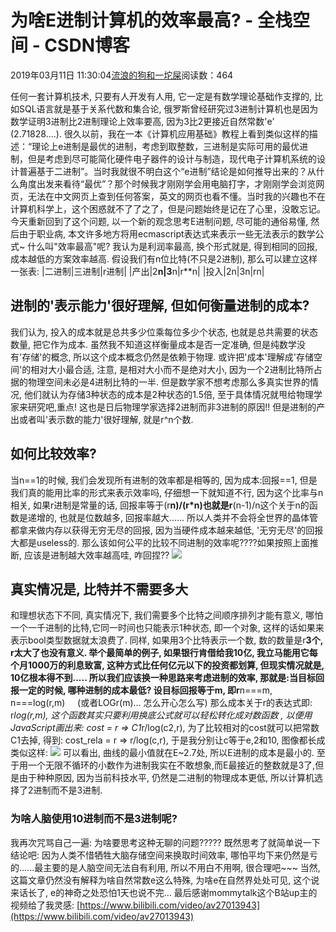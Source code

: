 
# 为啥E进制计算机的效率最高? - 全栈空间 - CSDN博客

2019年03月11日 11:30:04[流浪的狗和一坨屎](https://me.csdn.net/github_38885296)阅读数：464


任何一套计算机技术, 只要有人开发有人用, 它一定是有数学理论基础作支撑的, 比如SQL语言就是基于关系代数和集合论, 俄罗斯曾经研究过3进制计算机也是因为数学证明3进制比2进制理论上效率要高, 因为3比2更接近自然常数'e' (2.71828....).
很久以前，我在一本《计算机应用基础》教程上看到类似这样的描述：“理论上e进制是最优的进制，考虑到取整数，三进制是实际可用的最优进制，但是考虑到尽可能简化硬件电子器件的设计与制造，现代电子计算机系统的设计普遍基于二进制”。当时我就很不明白这个“e进制”结论是如何推导出来的？从什么角度出发来看待“最优”？那个时候我才刚刚学会用电脑打字，才刚刚学会浏览网页，无法在中文网页上查到任何答案，英文的网页也看不懂。当时我的兴趣也不在计算机科学上，这个困惑就不了了之了，但是问题始终是记在了心里，没敢忘记。
今天重新回到了这个问题, 以一个新的观念思考E进制问题, 尽可能的通俗易懂, 然后由于职业病, 本文许多地方将用ecmascript表达式来表示一些无法表示的数学公式~
什么叫"效率最高"呢? 我认为是利润率最高, 换个形式就是, 得到相同的回报, 成本越低的方案效率越高.
假设我们有n位比特(不只是2进制), 那么可以建立这样一张表:
|二进制|三进制|r进制|
|产出|2**n|3**n|r**n|
|投入|2n|3n|rn|
## 进制的'表示能力'很好理解, 但如何衡量进制的成本?
我们认为, 投入的成本就是总共多少位乘每位多少个状态, 也就是总共需要的状态数量, 把它作为成本. 虽然我不知道这样衡量成本是否一定准确, 但是纯数学没有'存储'的概念, 所以这个成本概念仍然是依赖于物理.
或许把'成本'理解成'存储空间'的相对大小最合适, 注意, 是相对大小而不是绝对大小, 因为一个2进制比特所占据的物理空间未必是4进制比特的一半. 但是数学家不想考虑那么多真实世界的情况, 他们就认为存储3种状态的成本是2种状态的1.5倍, 至于具体情况就甩给物理学家来研究吧,重点! 这也是日后物理学家选择2进制而非3进制的原因!!
但是进制的产出或者叫'表示数的能力'很好理解, 就是r^n个数.

## 如何比较效率?
当n==1的时候, 我们会发现所有进制的效率都是相等的, 因为成本:回报==1, 但是我们真的能用比率的形式来表示效率吗, 仔细想一下就知道不行, 因为这个比率与n相关, 如果r进制是常量的话, 回报率等于(r**n)/(r*n)也就是r**(n-1)/n这个关于n的函数是递增的, 也就是位数越多, 回报率越大......
所以人类并不会将全世界的晶体管都拿来做内存以获得无穷无尽的回报, 因为当硬件成本越来越低, '无穷无尽'的回报大都是useless的.
那么该如何公平的比较不同进制的效率呢????如果按照上面推断, 应该是进制越大效率越高哇, 咋回捏??
![](https://img-blog.csdnimg.cn/20190311102245529.png?x-oss-process=image/watermark,type_ZmFuZ3poZW5naGVpdGk,shadow_10,text_aHR0cHM6Ly9qaW1teS5ibG9nLmNzZG4ubmV0,size_16,color_FFFFFF,t_70)
## 真实情况是, 比特并不需要多大
和理想状态下不同, 真实情况下, 我们需要多个比特之间顺序排列才能有意义, 哪怕一个一千进制的比特,它同一时间也只能表示1种状态, 即一个对象, 这样的话如果来表示bool类型数据就太浪费了. 同样, 如果用3个比特表示一个数, 数的数量是r**3个, r太大了也没有意义.
举个最简单的例子, 如果银行肯借给我10亿, 我立马能用它每个月1000万的利息致富, 这种方式比任何亿元以下的投资都划算, 但现实情况就是, 10亿根本得不到.....
所以我们应该换一种思路来考虑进制的效率, 那就是:当目标回报一定的时候, 哪种进制的成本最低?
设目标回报等于m, 即r**n===m, n===log(r,m)     (或者LOGr(m)... 怎么开心怎么写)
那么成本关于r的表达式即: r*log(r,m), 这个函数其实只要利用换底公式就可以轻松转化成对数函数 , 以便用JavaScript画出来:
cost = r => C1*r/log(c2,r), 为了比较相对的cost就可以把常数C1去掉, 得到:
cost_rela = r => r/log(c,r), 于是我分别让c等于e,2和10, 图像都长成类似这样:
![](https://img-blog.csdnimg.cn/20190311111837298.png?x-oss-process=image/watermark,type_ZmFuZ3poZW5naGVpdGk,shadow_10,text_aHR0cHM6Ly9qaW1teS5ibG9nLmNzZG4ubmV0,size_16,color_FFFFFF,t_70)
可以看出, 曲线的最小值就在E~2.7处, 所以E进制的成本是最小的. 至于用一个无限不循环的小数作为进制我实在不敢想象,而E最接近的整数就是3了,但是由于种种原因, 因为当前科技水平, 仍然是二进制的物理成本更低, 所以计算机选择了2进制而不是3进制.
### 为啥人脑使用10进制而不是3进制呢?
我再次咒骂自己一遍: 为啥要思考这种无聊的问题????? 既然思考了就简单说一下结论吧: 因为人类不惜牺牲大脑存储空间来换取时间效率, 哪怕平均下来仍然是亏的......最主要的是人脑空间无法自有利用, 所以不用白不用啊, 很合理吧~~~
当然, 这篇文章仍然没有解释为啥自然常数e这么特殊, 为啥e在自然界处处可见, 这个说来话长了, e的神奇之处恐怕1天也说不完...
最后感谢mommytalk这个B站up主的视频给了我灵感:
[https://www.bilibili.com/video/av27013943](https://www.bilibili.com/video/av27013943)

